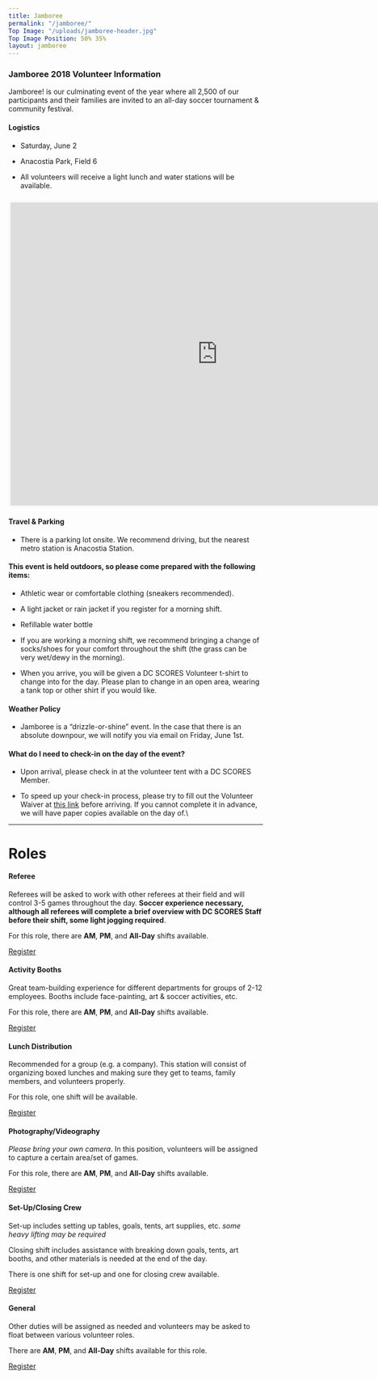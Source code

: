 ```yaml
---
title: Jamboree
permalink: "/jamboree/"
Top Image: "/uploads/jamboree-header.jpg"
Top Image Position: 50% 35%
layout: jamboree
---
```


### Jamboree 2018 Volunteer Information

Jamboree! is our culminating event of the year where all 2,500 of our participants and their families are invited to an all-day soccer tournament & community festival.

#### Logistics

* Saturday, June 2

* Anacostia Park, Field 6

* All volunteers will receive a light lunch and water stations will be available.

<iframe src="https://www.google.com/maps/embed?pb=!1m18!1m12!1m3!1d12423.687902750902!2d-76.9758658621453!3d38.880026923171506!2m3!1f0!2f0!3f0!3m2!1i1024!2i768!4f13.1!3m3!1m2!1s0x0%3A0x0!2zMzjCsDUyJzQ4LjEiTiA3NsKwNTgnMDEuNiJX!5e0!3m2!1sen!2slt!4v1522262924446" width="820" height="600" frameborder="0" style="margin-top:0.5em;border:4px solid #f9f9f9;border-radius: 3px" allowfullscreen></iframe>

#### Travel & Parking

* There is a parking lot onsite. We recommend driving, but the nearest metro station is Anacostia Station.

#### This event is held outdoors, so please come prepared with the following items:

* Athletic wear or comfortable clothing (sneakers recommended).

* A light jacket or rain jacket if you register for a morning shift.

* Refillable water bottle

* If you are working a morning shift, we recommend bringing a change of socks/shoes for your comfort throughout the shift (the grass can be very wet/dewy in the morning).

* When you arrive, you will be given a DC SCORES Volunteer t-shirt to change into for the day. Please plan to change in an open area, wearing a tank top or other shirt if you would like.

#### Weather Policy

* Jamboree is a “drizzle-or-shine” event. In the case that there is an absolute downpour, we will notify you via email on Friday, June 1st.

#### What do I need to check-in on the day of the event?

* Upon arrival, please check in at the volunteer tent with a DC SCORES Member.

* To speed up your check-in process, please try to fill out the Volunteer Waiver at <a href="https://app.pandadoc.com/templates/NDg5ODgwODg4MDY1NjYyNzA4NDIzOTkxMjU5MjAzMDg1MDY2MTM4NjcwMDgzNjQ0NDIyMDExNzkwMDQ1MTc3MTg3MTAxODY3NjE0OTcwMTQxOTUyODg5OTQzODcxNjI1/embed#/templates/embed" target="_blank">this link</a> before arriving. If you cannot complete it in advance, we will have paper copies available on the day of.\\

---

# Roles

#### Referee

Referees will be asked to work with other referees at their field and will control 3-5 games throughout the day. **Soccer experience necessary, although all referees will complete a brief overview with DC SCORES Staff before their shift, some light jogging required**.

For this role, there are **AM**, **PM**, and **All-Day** shifts available.

<a href="http://scores.force.com/volunteer/GW_Volunteers__VolunteersJobListingFS?Calendar=1&volunteerShiftId=a0V5000000DJvYhEAL&jobId=a0T5000000gkdgBEAQ&dtMonthFilter=2018-6-2%208:30:0" class="Article-contentButton  Icon-document" target="_blank">Register</a>

#### Activity Booths

Great team-building experience for different departments for groups of 2-12 employees. Booths include face-painting, art & soccer activities, etc.

For this role, there are **AM**, **PM**, and **All-Day** shifts available.

<a href="http://scores.force.com/volunteer/GW_Volunteers__VolunteersJobListingFS?Calendar=1&volunteerShiftId=a0V5000000DJvYXEA1&jobId=a0T5000000gkdgGEAQ&dtMonthFilter=2018-6-2%208:30:0" class="Article-contentButton  Icon-document" target="_blank">Register</a>

#### Lunch Distribution

Recommended for a group (e.g. a company). This station will consist of organizing boxed lunches and making sure they get to teams, family members, and volunteers properly.

For this role, one shift will be available.

<a href="http://scores.force.com/volunteer/GW_Volunteers__VolunteersJobListingFS?Calendar=1&volunteerShiftId=a0V5000000DJvXoEAL&jobId=a0T5000000gkdgCEAQ&dtMonthFilter=2018-6-2%209:45:0" class="Article-contentButton  Icon-document" target="_blank">Register</a>

#### Photography/Videography

*Please bring your own camera*. In this position, volunteers will be assigned to capture a certain area/set of games.

For this role, there are **AM**, **PM**, and **All-Day** shifts available.

<a href="http://scores.force.com/volunteer/GW_Volunteers__VolunteersJobListingFS?Calendar=1&volunteerShiftId=a0V5000000DJvYYEA1&jobId=a0T5000000gkdgLEAQ&dtMonthFilter=2018-6-2%209:0:0" class="Article-contentButton  Icon-document" target="_blank">Register</a>

#### Set-Up/Closing Crew

Set-up includes setting up tables, goals, tents, art supplies, etc. *some heavy lifting may be required*

Closing shift includes assistance with breaking down goals, tents, art booths, and other materials is needed at the end of the day.

There is one shift for set-up and one for closing crew available.

<a href="http://scores.force.com/volunteer/GW_Volunteers__VolunteersJobListingFS?Calendar=1&volunteerShiftId=a0V5000000DJvaJEAT&jobId=a0T5000000gkdgVEAQ&dtMonthFilter=2018-6-2%207:0:0" class="Article-contentButton  Icon-document" target="_blank">Register</a>

#### General

Other duties will be assigned as needed and volunteers may be asked to float between various volunteer roles.

There are **AM**, **PM**, and **All-Day** shifts available for this role.

<a href="http://scores.force.com/volunteer/GW_Volunteers__VolunteersJobListingFS?Calendar=1&volunteerShiftId=a0V5000000DJvZfEAL&jobId=a0T5000000gkdgQEAQ&dtMonthFilter=2018-6-2%208:45:0" class="Article-contentButton  Icon-document" target="_blank">Register</a>